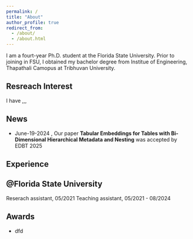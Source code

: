 ```yaml
---
permalink: /
title: "About"
author_profile: true
redirect_from: 
  - /about/
  - /about.html
---
```


I am a fourt-year Ph.D. student at the Florida State University. Prior to joining in FSU, I obtained my bachelor degree from Institue of Engineering, Thapathali Camopus at Tribhuvan University.

Resreach Interest
---
I have ,,,

News
---
* June-19-2024 , Our paper **Tabular Embeddings for Tables with Bi-Dimensional Hierarchical Metadata and Nesting** was accepted by EDBT 2025

Experience
------

@Florida State University
---
Reserach assistant, 05/2021
Teaching assistant, 05/2021 - 08/2024

Awards
------
* dfd
